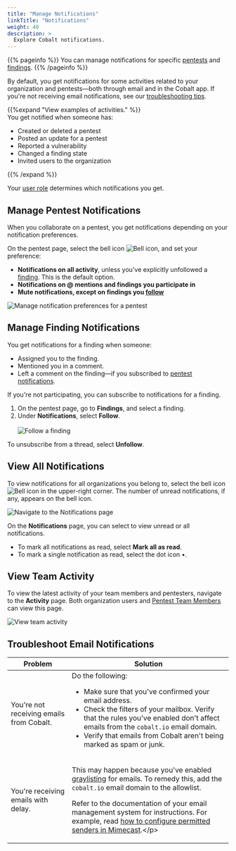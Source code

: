 ```yaml
---
title: "Manage Notifications"
linkTitle: "Notifications"
weight: 40
description: >
  Explore Cobalt notifications.
---
```


{{% pageinfo %}}
You can manage notifications for specific [pentests](#manage-pentest-notifications) and [findings](#manage-finding-notifications).
{{% /pageinfo %}}

By default, you get notifications for some activities related to your organization and pentests—both through email and in the Cobalt app. If you're not receiving email notifications, see our [troubleshooting tips](#troubleshoot-email-notifications).

{{%expand "View examples of activities." %}}
<br>
You get notified when someone has:

- Created or deleted a pentest
- Posted an update for a pentest
- Reported a vulnerability
- Changed a finding state
- Invited users to the organization

{{% /expand %}}
<br>

Your [user role](/platform-deep-dive/collaboration/organization/user-roles/) determines which notifications you get.

## Manage Pentest Notifications

When you collaborate on a pentest, you get notifications depending on your notification preferences.

On the pentest page, select the bell icon ![Bell icon](/icons/Bell.png "Bell icon"), and set your preference:

- **Notifications on all activity**, unless you've explicitly unfollowed a [finding](#manage-finding-notifications). This is the default option.
- **Notifications on @ mentions and findings you participate in**
- **Mute notifications, except on findings you [follow](#manage-finding-notifications)**

![Manage notification preferences for a pentest](/deepdive/PentestNotifications.png "Manage notification preferences for a pentest")

## Manage Finding Notifications

You get notifications for a finding when someone:

- Assigned you to the finding.
- Mentioned you in a comment.
- Left a comment on the finding—if you subscribed to [pentest notifications](#manage-pentest-notifications).

If you're not participating, you can subscribe to notifications for a finding.

1. On the pentest page, go to **Findings**, and select a finding.
1. Under **Notifications**, select **Follow**.<br><br>
   ![Follow a finding](/deepdive/FollowFinding.png "Follow a finding")

To unsubscribe from a thread, select **Unfollow**.

## View All Notifications

To view notifications for all organizations you belong to, select the bell icon ![Bell icon](/icons/Bell.png "Bell icon") in the upper-right corner. The number of unread notifications, if any, appears on the bell icon.

![Navigate to the Notifications page](/deepdive/ViewAllNotifications.png "Navigate to the Notifications page")

On the **Notifications** page, you can select to view unread or all notifications.

- To mark all notifications as read, select **Mark all as read**.
- To mark a single notification as read, select the dot icon •.

## View Team Activity

To view the latest activity of your team members and pentesters, navigate to the **Activity** page. Both organization users and [Pentest Team Members](/getting-started/glossary/#pentest-team-member) can view this page.

![View team activity](/deepdive/ViewActivity.png "View team activity")

## Troubleshoot Email Notifications

| Problem | Solution |
|---|---|
| You're not receiving emails from Cobalt. | Do the following:<ul><li>Make sure that you've confirmed your email address.</li><li>Check the filters of your mailbox. Verify that the rules you've enabled don't affect emails from the `cobalt.io` email domain.</li><li>Verify that emails from Cobalt aren't being marked as spam or junk.</li></ul> |
| You're receiving emails with delay. | <p>This may happen because you've enabled [graylisting](/getting-started/glossary/#graylisting) for emails. To remedy this, add the `cobalt.io` email domain to the allowlist.<p/><p>Refer to the documentation of your email management system for instructions. For example, read [how to configure permitted senders in Mimecast](https://community.mimecast.com/s/article/email-security-gateway-permitted-senders-policy-configuration?).</p> |
